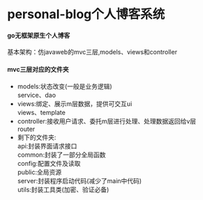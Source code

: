 # personal-blog个人博客系统
#### go无框架原生个人博客
基本架构：仿javaweb的mvc三层,models、views和controller
#### mvc三层对应的文件夹
+ models:状态改变(一般是业务逻辑)<br>
service、dao
+ views:绑定、展示m层数据，提供可交互ui<br>
views、template
+ controller:接收用户请求、委托m层进行处理、处理数据返回给v层<br>
router
+ 剩下的文件夹:<br>
api:封装界面请求接口<br>
common:封装了一部分全局函数<br>
config:配置文件及读取<br>
public:全局资源<br>
server:封装程序启动代码(减少了main中代码)<br>
utils:封装工具类(加密、验证必备)<br>


